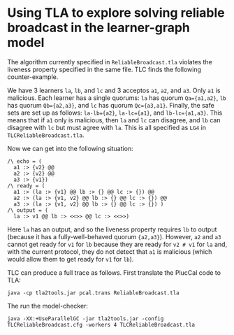 # Using TLA to explore solving reliable broadcast in the learner-graph model

The algorithm currently specified in `ReliableBroadcast.tla` violates the liveness property specified in the same file.
TLC finds the following counter-example.

We have 3 learners `la`, `lb`, and `lc` and 3 acceptos `a1`, `a2`, and `a3`.
Only `a1` is malicious.
Each learner has a single quorums: `la` has quorum `Qa={a1,a2}`, `lb` has quorum `Qb={a2,a3}`, and `lc` has quorum `Qc={a3,a1}`.
Finally, the safe sets are set up as follows: `la-lb={a2}`, `la-lc={a1}`, and `lb-lc={a1,a3}`.
This means that if `a1` only is malicious, then `la` and `lc` can disagree, and `lb` can disagree with `lc` but must agree with `la`.
This is all specified as `LG4` in `TLCReliableBroadcast.tla`.

Now we can get into the following situation:
```tla
/\ echo = (
  a1 :> {v2} @@
  a2 :> {v2} @@
  a3 :> {v1})
/\ ready = (
  a1 :> (la :> {v1} @@ lb :> {} @@ lc :> {}) @@
  a2 :> (la :> {v1, v2} @@ lb :> {} @@ lc :> {}) @@
  a3 :> (la :> {v1, v2} @@ lb :> {} @@ lc :> {}) )
/\ output = (
  la :> v1 @@ lb :> <<>> @@ lc :> <<>>)
```
Here `la` has an output, and so the liveness property requires `lb` to output (because it has a fully-well-behaved quorum `{a2,a3}`).
However, `a2` and `a3` cannot get ready for `v1` for `lb` because they are ready for `v2 # v1` for `la` and, with the current protocol, they do not detect that `a1` is malicious (which would allow them to get ready for `v1` for `lb`).

TLC can produce a full trace as follows.
First translate the PlucCal code to TLA:
```
java -cp tla2tools.jar pcal.trans ReliableBroadcast.tla
```
The run the model-checker:
```
java -XX:+UseParallelGC -jar tla2tools.jar -config TLCReliableBroadcast.cfg -workers 4 TLCReliableBroadcast.tla
```

